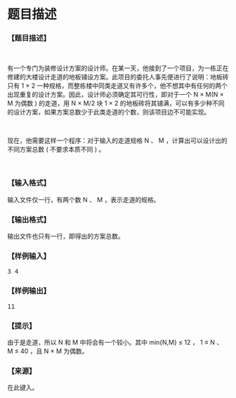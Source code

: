 # 题目描述


<h3>
【题目描述】
</h3>
<p>
<br/>
</p>
<p>
有一个专门为装修设计方案的设计师。在某一天，他接到了一个项目，为一栋正在修建的大楼设计走道的地板铺设方案。此项目的委托人事先便进行了说明：地板砖只有 1 × 2 一种规格，而整栋楼中同类走道又有许多个，他不想其中有任何的两个出现重复的设计方案。因此，设计师必须确定其可行性，即对于一个 N × M(N × M 为偶数 ) 的走道，用 N × M/2 块 1 × 2 的地板砖将其铺满，可以有多少种不同的设计方案，如果方案总数少于此类走道的个数，则该项目边不可能实现。
</p>
<p>
<br/>
</p>
<p>
现在，他需要这样一个程序：对于输入的走道规格 N 、 M ，计算出可以设计出的不同方案总数 ( 不要求本质不同 ) 。
</p>
<p>
<br/>
</p>
<h3>
【输入格式】
</h3>
<p>
输入文件仅一行，有两个数 N 、 M ，表示走道的规格。
</p>
<h3>
【输出格式】
</h3>
<p>
输出文件也只有一行，即得出的方案总数。
</p>
<h3>
【样例输入】
</h3>
<pre>3 4</pre>
<h3>
【样例输出】
</h3>
<pre>11</pre>
<h3>
【提示】
</h3>
<p>
由于是走道，所以 N 和 M 中将会有一个较小。其中 min{N,M} ≤ 12 ， 1 ≤ N 、 M ≤ 40 ，且 N × M 为偶数。
</p>
<h3>
【来源】
</h3>
<p>
在此键入。
</p>

